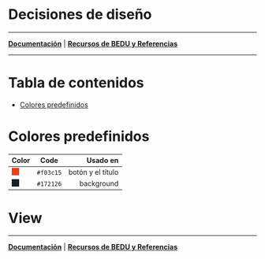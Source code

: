 # Decisiones de diseño

---

**[Documentación](documents/root.md)** | **[Recursos de BEDU y Referencias](documents/resources.md)**

---

# Tabla de contenidos

- [Colores predefinidos](#colores-predefinidos)

# Colores predefinidos

| Color                            | Code          | Usado en          |
|----------------------------------|:-------------:|------------------:|
| ![c_172126](assets/c_f03c15.png) | `#f03c15`     | botón y el título |
| ![c_172126](assets/c_172126.png) | `#172126`     | background        |

# View


---

**[Documentación](documents/root.md)** | **[Recursos de BEDU y Referencias](documents/resources.md)**
